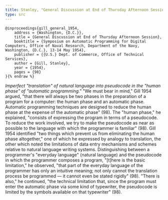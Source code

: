 ```yaml
---
title: Stanley, "General Discussion at End of Thursday Afternoon Session" (1954)
type: src
---
```


```bibtex{% raw %}
@inproceedings{gill_general_1954,
	address = {Washington, {D.C.}},
	title = {General Discussion at End of Thursday Afternoon Session},
	booktitle = {Symposium on Automatic Programming for Digital Computers, Office of Naval Research, Department of the Navy, Washington, {D.C.}, 13-14 May 1954},
	publisher = {{U.S.} Dept. of Commerce, Office of Technical Services},
	author = {Gill, Stanley},
	year = {1954},
	pages = {98}
}{% endraw %}
```

*Imperfect "translation" of natural language into pseudocode in the "human phase" of "automatic programming."* "We must bear in mind," Gill 1954 argued, "that there will always be two phases in the preparation of a program for a computer: the human phase and an automatic phase. Automatic programming techniques are designed to reduce the human phase at the expense of the automatic phase" (98). The "human phase," he explained, "consists of expressing the program in terms of a pseudocode. To reduce the work involved, we try to make the pseudocode as near as possible to the language with which the programmer is familiar" (98). Gill 1954 identified "two things which prevent us from eliminating the human phase altogether," one of which he expressed by analogy to translation, the other which noted the limitations of data entry mechanisms and schemes relative to natural language writing systems. Distinguishing between a programmer's "everyday language" (natural language) and the pseudocode in which the programmer composes a program, "[t]here is the basic limitation," he observed, "that part of the everyday language of the programmer has only an intuitive meaning; not only cannot the translation process be programmed — it cannot even be stated rigidly" (98). "There is also," he continued, "the technical limitation that, since the program must enter the automatic phase via some kind of typewriter, the pseudocode is limited by the symbols available on that typewriter" (98).
